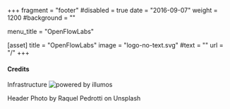 +++
fragment = "footer"
#disabled = true
date = "2016-09-07"
weight = 1200
#background = ""

menu_title = "OpenFlowLabs"

[asset]
  title = "OpenFlowLabs"
  image = "logo-no-text.svg"
  #text = ""
  url = "/"
+++

#### Credits

Infrastructure ![powered by illumos](/images/Illumos-web-63px.png) 

Header Photo by Raquel Pedrotti on Unsplash
